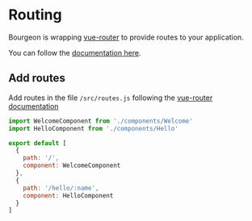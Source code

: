 # Routing

Bourgeon is wrapping [vue-router](https://github.com/vuejs/vue-router) to provide routes to your application.

You can follow the [documentation here](http://router.vuejs.org/en/index.html).

## Add routes

Add routes in the file `/src/routes.js` following the [vue-router documentation](http://router.vuejs.org/en/index.html)

```javascript
import WelcomeComponent from './components/Welcome'
import HelloComponent from './components/Hello'

export default [
  {
    path: '/',
    component: WelcomeComponent
  },
  {
    path: '/hello/:name',
    component: HelloComponent
  }
]
```
